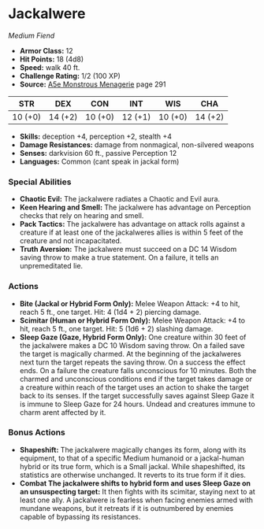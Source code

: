 # Jackalwere

*Medium* *Fiend*

- **Armor Class:** 12
- **Hit Points:** 18 (4d8)
- **Speed:** walk 40 ft.
- **Challenge Rating:** 1/2 (100 XP)
- **Source:** [A5e Monstrous Menagerie](https://enpublishingrpg.com/products/level-up-monstrous-menagerie-a5e) page 291

| STR | DEX | CON | INT | WIS | CHA |
| --- | --- | --- | --- | --- | --- |
| 10 (+0) | 14 (+2) | 10 (+0) | 12 (+1) | 10 (+0) | 14 (+2) |

- **Skills:** deception +4, perception +2, stealth +4
- **Damage Resistances:** damage from nonmagical, non-silvered weapons
- **Senses:** darkvision 60 ft., passive Perception 12
- **Languages:** Common (cant speak in jackal form)

### Special Abilities

- **Chaotic Evil:** The jackalwere radiates a Chaotic and Evil aura.
- **Keen Hearing and Smell:** The jackalwere has advantage on Perception checks that rely on hearing and smell.
- **Pack Tactics:** The jackalwere has advantage on attack rolls against a creature if at least one of the jackalweres allies is within 5 feet of the creature and not incapacitated.
- **Truth Aversion:** The jackalwere must succeed on a DC 14 Wisdom saving throw to make a true statement. On a failure, it tells an unpremeditated lie.

### Actions

- **Bite (Jackal or Hybrid Form Only):** Melee Weapon Attack: +4 to hit, reach 5 ft., one target. Hit: 4 (1d4 + 2) piercing damage.
- **Scimitar (Human or Hybrid Form Only):** Melee Weapon Attack: +4 to hit, reach 5 ft., one target. Hit: 5 (1d6 + 2) slashing damage.
- **Sleep Gaze (Gaze, Hybrid Form Only):** One creature within 30 feet of the jackalwere makes a DC 10 Wisdom saving throw. On a failed save  the target is magically charmed. At the beginning of the jackalweres next turn  the target repeats the saving throw. On a success  the effect ends. On a failure  the creature falls unconscious for 10 minutes. Both the charmed and unconscious conditions end if the target takes damage or a creature within reach of the target uses an action to shake the target back to its senses. If the target successfully saves against Sleep Gaze  it is immune to Sleep Gaze for 24 hours. Undead and creatures immune to charm arent affected by it.

### Bonus Actions

- **Shapeshift:** The jackalwere magically changes its form, along with its equipment, to that of a specific Medium humanoid or a jackal-human hybrid or its true form, which is a Small jackal. While shapeshifted, its statistics are otherwise unchanged. It reverts to its true form if it dies.
- **Combat The jackalwere shifts to hybrid form and uses Sleep Gaze on an unsuspecting target:** It then fights with its scimitar, staying next to at least one ally. A jackalwere is fearless when facing enemies armed with mundane weapons, but it retreats if it is outnumbered by enemies capable of bypassing its resistances.


